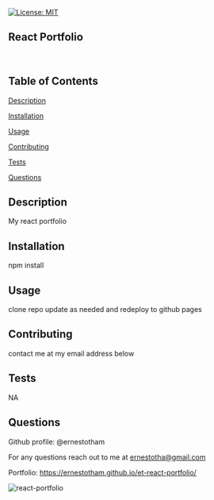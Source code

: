 

[![License: MIT](https://img.shields.io/badge/License-MIT-yellow.svg)](https://opensource.org/licenses/MIT)

## **React Portfolio**

<br>




## Table of Contents


[Description](#Description)

[Installation](#Installation)

[Usage](#Usage)

[Contributing](#Contributing)

[Tests](#Tests)

[Questions](#Questions)


## <a id="Description"> Description </a> 

My react portfolio


## <a id="Installation"> Installation </a> 

npm install


## <a id="Usage"> Usage </a> 

clone repo update as needed and redeploy to github pages


## <a id="Contributing"> Contributing </a> 

contact me at my email address below


## <a id=Tests> Tests </a> 

NA 





## <a id=Questions> Questions </a> 

Github profile: @ernestotham 




For any questions reach out to me at ernestotha@gmail.com


Portfolio: https://ernestotham.github.io/et-react-portfolio/



![react-portfolio](https://user-images.githubusercontent.com/23125242/161365671-4f053797-8d5e-4a8a-8067-0d920f4af187.jpg)

